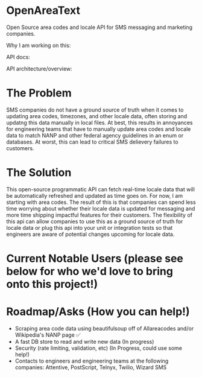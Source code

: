 # OpenAreaText
Open Source area codes and locale API for SMS messaging and marketing companies. 

Why I am working on this: 

API docs: 

API architecture/overview: 



# The Problem 

SMS companies do not have a ground source of truth when it comes to updating area codes, timezones, and other locale data, often storing and updatng this data manually in local files. At best, this results in annoyances for engineering teams that have to manually update area codes and locale data to match NANP and other federal agency guidelines in an enum or databases. At worst, this can lead to critical SMS delievery failures to customers. 

# The Solution 

This open-source programmatic API can fetch real-time locale data that will be automatically refreshed and updated as time goes on. For now, I am starting with area codes. The result of this is that  companies can spend less time worrying about whether their locale data is updated for messaging and more time shipping impactful features for their customers. The flexibility of this api can allow companies to use this as a ground source of truth for locale data or plug this api into your unit or integration tests so that engineers are aware of potential changes upcoming for locale data. 

# Current Notable Users (please see below for who we'd love to bring onto this project!)

# Roadmap/Asks (How you can help!)

- Scraping area code data using beautifulsoup off of Allareacodes and/or Wikipedia's NANP page ✅
- A fast DB store to read and write new data (In progress)
- Security (rate limiting, validation, etc) (In Progress, could use some help!)
- Contacts to engineers and engineering teams at the following companies: Attentive, PostScript, Telnyx, Twilio, Wizard SMS


 
